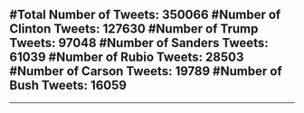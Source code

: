 #Total Number of Tweets: 350066 
#Number of Clinton Tweets: 127630
#Number of Trump Tweets: 97048
#Number of Sanders Tweets: 61039
#Number of Rubio Tweets: 28503
#Number of Carson Tweets: 19789
#Number of Bush Tweets: 16059
---
---
